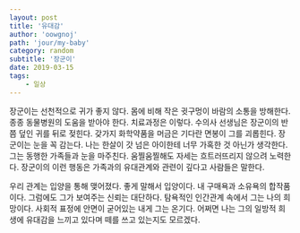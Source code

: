 ```yaml
---
layout: post
title: '유대감'
author: 'oowgnoj'
path: 'jour/my-baby'
category: random
subtitle: '장군이'
date: 2019-03-15
tags:
    - 일상
---
```


장군이는 선천적으로 귀가 좋지 않다. 몸에 비해 작은 귓구멍이 바람의 소통을 방해한다. 종종 동물병원의 도움을 받아야 한다. 치료과정은 이렇다. 수의사 선생님은 장군이의 반쯤 덮인 귀를 뒤로 젖힌다. 갖가지 화학약품을 머금은 기다란 면봉이 그를 괴롭힌다. 장군이는 눈을 꼭 감는다. 나는 한살이 갓 넘은 아이한테 너무 가혹한 것 아닌가 생각한다. 그는 동행한 가족들과 눈을 마주친다. 움찔움찔해도 자세는 흐트러뜨리지 않으려 노력한다. 장군이의 이런 행동은 가족과의 유대관계와 관련이 깊다고 사람들은 말한다.

우리 관계는 입양을 통해 맺어졌다. 좋게 말해서 입양이다. 내 구매욕과 소유욕의 합작품이다. 그럼에도 그가 보여주는 신뢰는 대단하다. 탐욕적인 인간관계 속에서 그는 나의 희망이다. 사회적 표정에 안면이 굳어있는 내게 그는 온기다. 어쩌면 나는 그의 일방적 희생에 유대감을 느끼고 있다며 떼를 쓰고 있는지도 모르겠다.
